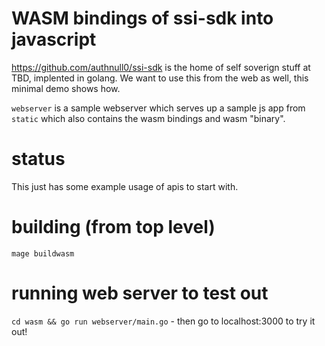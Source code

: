 # WASM bindings of ssi-sdk into javascript

https://github.com/authnull0/ssi-sdk is the home of self soverign stuff at TBD, implented in golang. 
We want to use this from the web as well, this minimal demo shows how.

`webserver` is a sample webserver which serves up a sample js app from `static` which also contains the wasm bindings and wasm "binary".

# status
This just has some example usage of apis to start with.

# building (from top level)

`mage buildwasm`

# running web server to test out

`cd wasm && go run webserver/main.go` - then go to localhost:3000 to try it out!



